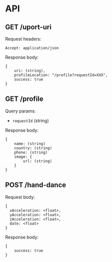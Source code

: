 # API

## GET /uport-uri

Request headers:
```
Accept: application/json
```

Response body:
```
{
    uri: (string),
    profileLocation: "/profile?requestId=XXX",
    success: true
}
```

## GET /profile

Query params:

* `requestId` (string)

Response body:
```
{
    name: (string)
    country: (string)
    phone: (string)
    image: {
        url: (string)
    }
}
```

## POST /hand-dance

Request body:
```
{
  xAcceleration: <float>,
  yAcceleration: <float>,
  zAcceleration: <float>,
  date: <float>
}
```

Response body:
```
{
    success: true
}
```
